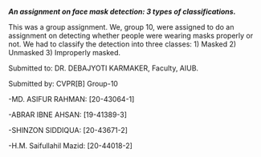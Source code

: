 ***An assignment on face mask detection: 3 types of classifications.***

This was a group assignment. We, group 10, were assigned to do an assignment on detecting whether people were wearing masks properly or not. We had to classify the detection into three classes: 1) Masked 2) Unmasked 3) Improperly masked.

Submitted to: DR. DEBAJYOTI KARMAKER, Faculty, AIUB.

Submitted by:
CVPR[B] Group-10

-MD. ASIFUR RAHMAN: [20-43064-1]

-ABRAR IBNE AHSAN: [19-41389-3]

-SHINZON SIDDIQUA: [20-43671-2]

-H.M. Saifullahil Mazid: [20-44018-2]
